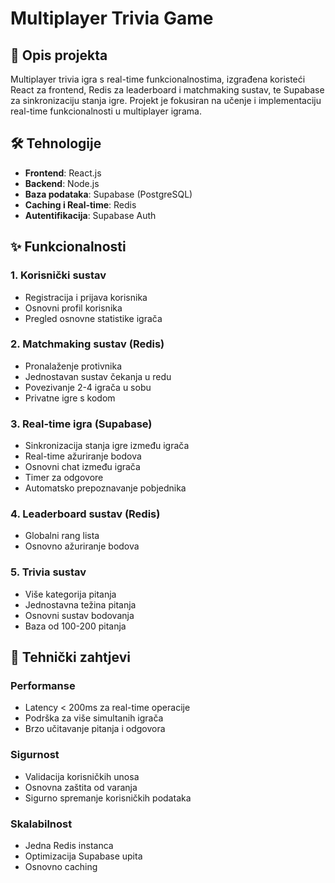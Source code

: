 # Multiplayer Trivia Game

## 📝 Opis projekta

Multiplayer trivia igra s real-time funkcionalnostima, izgrađena koristeći React za frontend, Redis za leaderboard i matchmaking sustav, te Supabase za sinkronizaciju stanja igre. Projekt je fokusiran na učenje i implementaciju real-time funkcionalnosti u multiplayer igrama.

## 🛠️ Tehnologije

- **Frontend**: React.js
- **Backend**: Node.js
- **Baza podataka**: Supabase (PostgreSQL)
- **Caching i Real-time**: Redis
- **Autentifikacija**: Supabase Auth

## ✨ Funkcionalnosti

### 1. Korisnički sustav

- Registracija i prijava korisnika
- Osnovni profil korisnika
- Pregled osnovne statistike igrača

### 2. Matchmaking sustav (Redis)

- Pronalaženje protivnika
- Jednostavan sustav čekanja u redu
- Povezivanje 2-4 igrača u sobu
- Privatne igre s kodom

### 3. Real-time igra (Supabase)

- Sinkronizacija stanja igre između igrača
- Real-time ažuriranje bodova
- Osnovni chat između igrača
- Timer za odgovore
- Automatsko prepoznavanje pobjednika

### 4. Leaderboard sustav (Redis)

- Globalni rang lista
- Osnovno ažuriranje bodova

### 5. Trivia sustav

- Više kategorija pitanja
- Jednostavna težina pitanja
- Osnovni sustav bodovanja
- Baza od 100-200 pitanja

## 🚀 Tehnički zahtjevi

### Performanse

- Latency < 200ms za real-time operacije
- Podrška za više simultanih igrača
- Brzo učitavanje pitanja i odgovora

### Sigurnost

- Validacija korisničkih unosa
- Osnovna zaštita od varanja
- Sigurno spremanje korisničkih podataka

### Skalabilnost

- Jedna Redis instanca
- Optimizacija Supabase upita
- Osnovno caching
